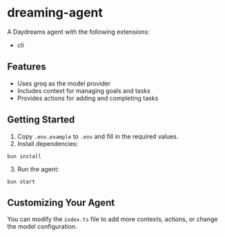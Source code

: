 # dreaming-agent

A Daydreams agent with the following extensions:
- cli

## Features

- Uses groq as the model provider
- Includes context for managing goals and tasks
- Provides actions for adding and completing tasks

## Getting Started

1. Copy `.env.example` to `.env` and fill in the required values.
2. Install dependencies:

```
bun install
```

3. Run the agent:

```
bun start
```

## Customizing Your Agent

You can modify the `index.ts` file to add more contexts, actions, or change the model configuration.
